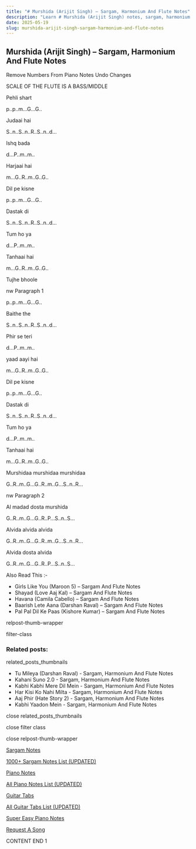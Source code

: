 ```yaml
---
title: "# Murshida (Arijit Singh) – Sargam, Harmonium And Flute Notes"
description: "Learn # Murshida (Arijit Singh) notes, sargam, harmonium notations and flute notes. Easy step-by-step tutorial for beginners."
date: 2025-05-19
slug: murshida-arijit-singh-sargam-harmonium-and-flute-notes
---
```


## Murshida (Arijit Singh) – Sargam, Harmonium And Flute Notes

Remove Numbers From Piano Notes
Undo Changes

SCALE OF THE FLUTE IS A BASS/MIDDLE

Pehli shart

p..p..m…G…G..

Judaai hai

S..n..S..n..R..S..n..d…

Ishq bada

d…P..m..m..

Harjaai hai

m…G..R..m..G..G..

Dil pe kisne

p..p..m…G…G..

Dastak di

S..n..S..n..R..S..n..d…

Tum ho ya

d…P..m..m..

Tanhaai hai

m…G..R..m..G..G..

Tujhe bhoole

nw Paragraph 1

p..p..m…G…G..

Baithe the

S..n..S..n..R..S..n..d…

Phir se teri

d…P..m..m..

yaad aayi hai

m…G..R..m..G..G..

Dil pe kisne

p..p..m…G…G..

Dastak di

S..n..S..n..R..S..n..d…

Tum ho ya

d…P..m..m..

Tanhaai hai

m…G..R..m..G..G..

Murshidaa murshidaa murshidaa

G..R..m..G…G..R..m..G…S..n..R…

nw Paragraph 2

Al madad dosta murshida

G..R..m..G…G..R..P…S..n..S…

Alvida alvida alvida

G..R..m..G…G..R..m..G…S..n..R…

Alvida dosta alvida

G..R..m..G…G..R..P…S..n..S…

Also Read This :-

* Girls Like You (Maroon 5) – Sargam And Flute Notes
* Shayad (Love Aaj Kal) – Sargam And Flute Notes
* Havana (Camila Cabello) – Sargam And Flute Notes
* Baarish Lete Aana (Darshan Raval) – Sargam And Flute Notes
* Pal Pal Dil Ke Paas (Kishore Kumar) – Sargam And Flute Notes

relpost-thumb-wrapper

filter-class

### Related posts:

related_posts_thumbnails

* Tu Mileya (Darshan Raval) - Sargam, Harmonium And Flute Notes
* Kahani Suno 2.0 - Sargam, Harmonium And Flute Notes
* Kabhi Kabhi Mere Dil Mein - Sargam, Harmonium And Flute Notes
* Har Kisi Ko Nahi Milta - Sargam, Harmonium And Flute Notes
* Aaj Phir (Hate Story 2) - Sargam, Harmonium And Flute Notes
* Kabhi Yaadon Mein - Sargam, Harmonium And Flute Notes

close related_posts_thumbnails

close filter class

close relpost-thumb-wrapper

[Sargam Notes](https://www.notationsworld.com/sargam-notes.html)

[1000+ Sargam Notes List (UPDATED)](https://www.notationsworld.com/all-songs-list-sargam-notes.html)

[Piano Notes](https://www.notationsworld.com/piano-notes.html)

[All Piano Notes List (UPDATED)](https://www.notationsworld.com/all-songs-list-piano-notes.html)

[Guitar Tabs](https://www.notationsworld.com/guitar-tabs.html)

[All Guitar Tabs List (UPDATED)](https://www.notationsworld.com/all-songs-list-guitar-tabs.html)

[Super Easy Piano Notes](https://studywall.in/)

[Request A Song](https://www.notationsworld.com/request-a-song.html)

CONTENT END 1

